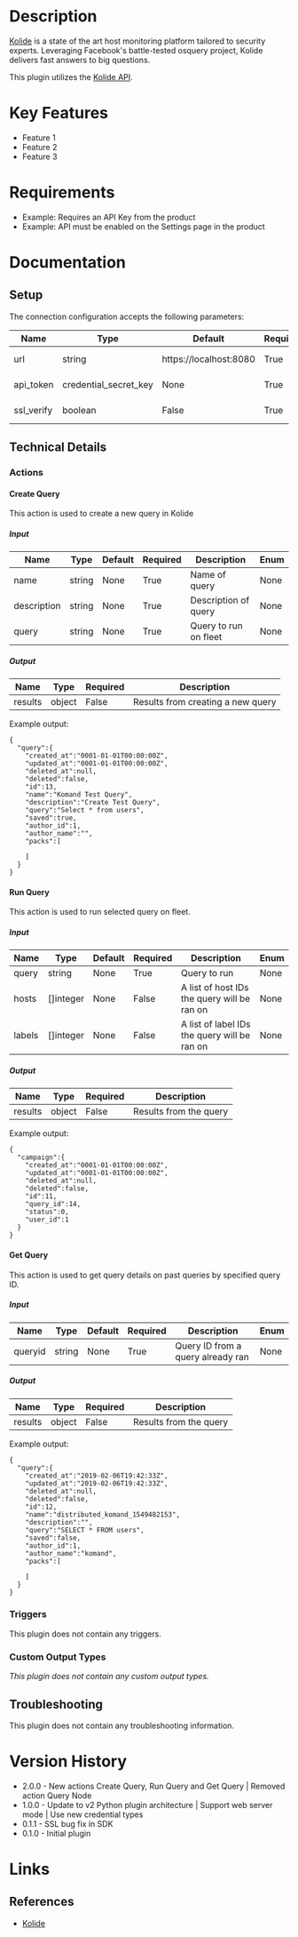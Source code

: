 # Description

[Kolide](https://www.kolide.co/) is a state of the art host monitoring platform tailored to security experts.
Leveraging Facebook's battle-tested osquery project, Kolide delivers fast answers to big questions.

This plugin utilizes the [Kolide API](https://github.com/kolide/fleet/tree/master/docs/api).

# Key Features

* Feature 1
* Feature 2
* Feature 3

# Requirements

* Example: Requires an API Key from the product
* Example: API must be enabled on the Settings page in the product

# Documentation

## Setup

The connection configuration accepts the following parameters:

|Name|Type|Default|Required|Description|Enum|
|----|----|-------|--------|-----------|----|
|url|string|https\://localhost\:8080|True|URL to connect to|None|
|api_token|credential_secret_key|None|True|API token for Kolide|None|
|ssl_verify|boolean|False|True|Verify SSL certificate|None|

## Technical Details

### Actions

#### Create Query

This action is used to create a new query in Kolide

##### Input

|Name|Type|Default|Required|Description|Enum|
|----|----|-------|--------|-----------|----|
|name|string|None|True|Name of query|None|
|description|string|None|True|Description of query|None|
|query|string|None|True|Query to run on fleet|None|

##### Output

|Name|Type|Required|Description|
|----|----|--------|-----------|
|results|object|False|Results from creating a new query|

Example output:

```
{
  "query":{
    "created_at":"0001-01-01T00:00:00Z",
    "updated_at":"0001-01-01T00:00:00Z",
    "deleted_at":null,
    "deleted":false,
    "id":13,
    "name":"Komand Test Query",
    "description":"Create Test Query",
    "query":"Select * from users",
    "saved":true,
    "author_id":1,
    "author_name":"",
    "packs":[

    ]
  }
}
```

#### Run Query

This action is used to run selected query on fleet.

##### Input

|Name|Type|Default|Required|Description|Enum|
|----|----|-------|--------|-----------|----|
|query|string|None|True|Query to run|None|
|hosts|[]integer|None|False|A list of host IDs the query will be ran on|None|
|labels|[]integer|None|False|A list of label IDs the query will be ran on|None|

##### Output

|Name|Type|Required|Description|
|----|----|--------|-----------|
|results|object|False|Results from the query|

Example output:

```
{
  "campaign":{
    "created_at":"0001-01-01T00:00:00Z",
    "updated_at":"0001-01-01T00:00:00Z",
    "deleted_at":null,
    "deleted":false,
    "id":11,
    "query_id":14,
    "status":0,
    "user_id":1
  }
}
```

#### Get Query

This action is used to get query details on past queries by specified query ID.

##### Input

|Name|Type|Default|Required|Description|Enum|
|----|----|-------|--------|-----------|----|
|queryid|string|None|True|Query ID from a query already ran|None|

##### Output

|Name|Type|Required|Description|
|----|----|--------|-----------|
|results|object|False|Results from the query|

Example output:

```
{
  "query":{
    "created_at":"2019-02-06T19:42:33Z",
    "updated_at":"2019-02-06T19:42:33Z",
    "deleted_at":null,
    "deleted":false,
    "id":12,
    "name":"distributed_komand_1549482153",
    "description":"",
    "query":"SELECT * FROM users",
    "saved":false,
    "author_id":1,
    "author_name":"komand",
    "packs":[

    ]
  }
}
```

### Triggers

This plugin does not contain any triggers.

### Custom Output Types

_This plugin does not contain any custom output types._

## Troubleshooting

This plugin does not contain any troubleshooting information.

# Version History

* 2.0.0 - New actions Create Query, Run Query and Get Query | Removed action Query Node
* 1.0.0 - Update to v2 Python plugin architecture | Support web server mode | Use new credential types
* 0.1.1 - SSL bug fix in SDK
* 0.1.0 - Initial plugin

# Links

## References

* [Kolide](https://www.kolide.co/)

